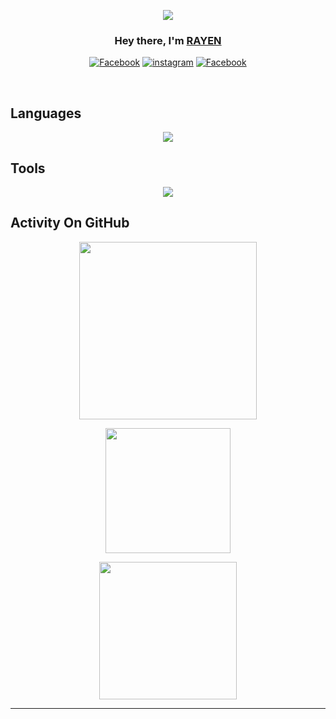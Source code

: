 <p align="center">
<img src="https://readme-typing-svg.demolab.com/?lines=Software%20Engineering%20Student;2+%2B%20years%20of%20coding%20experience;Content%20Creator%20&font=Fira%20Code&center=true&width=700&height=45&color=fff53a&vCenter=true&pause=1000&size=25" /></a>
</p>

<h3 align="center">Hey there, I'm <a href="https://github.com/Rayen-JN">RAYEN</a></h3>
<p align="center">
<a href="https://www.facebook.com/profile.php?id=100082337747453"><img alt="Facebook" src="https://img.shields.io/badge/Facebook-%231877F2.svg?logo=Facebook&logoColor=white"/></a>
<a href="https://instagram.com/_rayen_jouini"><img alt="instagram" src="https://img.shields.io/badge/Instagram-%23E4405F.svg?logo=Instagram&logoColor=white"/></a>
<a href="https://linkedin.com/in/rayencodecraft"><img alt="Facebook" src="https://img.shields.io/badge/LinkedIn-%230077B5.svg?logo=linkedin&logoColor=white"/></a>
</p>

</br>

## Languages

<p align="center"> <a href="https://github.com/Rayen-JN">
<img src="https://skillicons.dev/icons?i=css,html,js,bash,c,py,mysql,md"></a> </p>

## Tools
<p align="center"> <a href="https://github.com/Rayen-JN">
<img src="https://skillicons.dev/icons?i=vscode,github,mongodb,flask,git,linux,discord,emacs,notion,vim"></a> </p>

## Activity On GitHub

<p align="center">

<img height="284px" src="https://github.com/Rayen-JN/holbertonschool-AirBnB_clone_v2/assets/135613265/8450c40d-fa95-4d65-8b59-bfc0096aae82.gif">
</p>
<p align="center">
<img height="200px" src="https://github-readme-streak-stats.herokuapp.com/?user=Rayen-JN&theme=radical&hide_border=true">
</p>
<p align="center">
<img height="220px" src="https://github-readme-stats.vercel.app/api?username=Rayen-JN&theme=radical&hide_border=true&include_all_commits=true&count_private=true">
</p>

---

